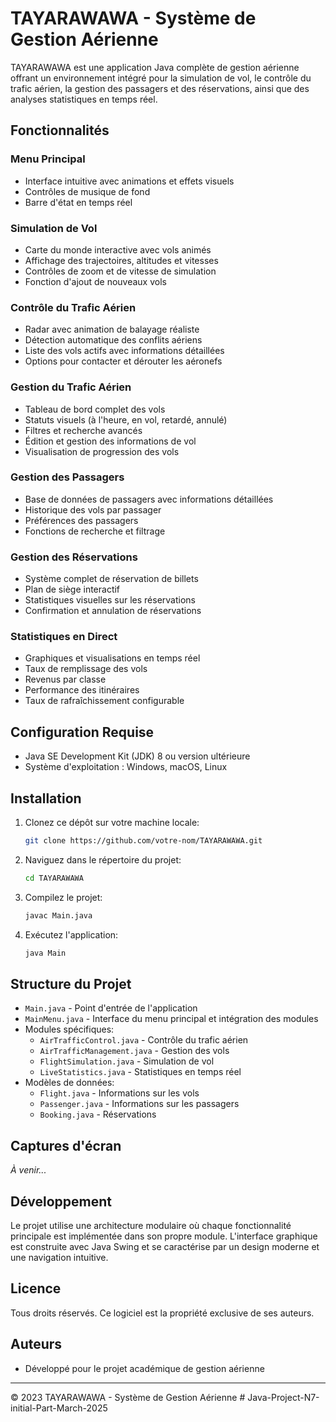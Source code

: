 # TAYARAWAWA - Système de Gestion Aérienne

TAYARAWAWA est une application Java complète de gestion aérienne offrant un environnement intégré pour la simulation de vol, le contrôle du trafic aérien, la gestion des passagers et des réservations, ainsi que des analyses statistiques en temps réel.

## Fonctionnalités

### Menu Principal
- Interface intuitive avec animations et effets visuels
- Contrôles de musique de fond
- Barre d'état en temps réel

### Simulation de Vol
- Carte du monde interactive avec vols animés
- Affichage des trajectoires, altitudes et vitesses
- Contrôles de zoom et de vitesse de simulation
- Fonction d'ajout de nouveaux vols

### Contrôle du Trafic Aérien
- Radar avec animation de balayage réaliste
- Détection automatique des conflits aériens
- Liste des vols actifs avec informations détaillées
- Options pour contacter et dérouter les aéronefs

### Gestion du Trafic Aérien
- Tableau de bord complet des vols
- Statuts visuels (à l'heure, en vol, retardé, annulé)
- Filtres et recherche avancés
- Édition et gestion des informations de vol
- Visualisation de progression des vols

### Gestion des Passagers
- Base de données de passagers avec informations détaillées
- Historique des vols par passager
- Préférences des passagers
- Fonctions de recherche et filtrage

### Gestion des Réservations
- Système complet de réservation de billets
- Plan de siège interactif
- Statistiques visuelles sur les réservations
- Confirmation et annulation de réservations

### Statistiques en Direct
- Graphiques et visualisations en temps réel
- Taux de remplissage des vols
- Revenus par classe
- Performance des itinéraires
- Taux de rafraîchissement configurable

## Configuration Requise

- Java SE Development Kit (JDK) 8 ou version ultérieure
- Système d'exploitation : Windows, macOS, Linux

## Installation

1. Clonez ce dépôt sur votre machine locale:
   ```bash
   git clone https://github.com/votre-nom/TAYARAWAWA.git
   ```

2. Naviguez dans le répertoire du projet:
   ```bash
   cd TAYARAWAWA
   ```

3. Compilez le projet:
   ```bash
   javac Main.java
   ```

4. Exécutez l'application:
   ```bash
   java Main
   ```

## Structure du Projet

- `Main.java` - Point d'entrée de l'application
- `MainMenu.java` - Interface du menu principal et intégration des modules
- Modules spécifiques:
  - `AirTrafficControl.java` - Contrôle du trafic aérien
  - `AirTrafficManagement.java` - Gestion des vols
  - `FlightSimulation.java` - Simulation de vol
  - `LiveStatistics.java` - Statistiques en temps réel
- Modèles de données:
  - `Flight.java` - Informations sur les vols
  - `Passenger.java` - Informations sur les passagers
  - `Booking.java` - Réservations

## Captures d'écran

*À venir...*

## Développement

Le projet utilise une architecture modulaire où chaque fonctionnalité principale est implémentée dans son propre module. L'interface graphique est construite avec Java Swing et se caractérise par un design moderne et une navigation intuitive.

## Licence

Tous droits réservés. Ce logiciel est la propriété exclusive de ses auteurs.

## Auteurs

- Développé pour le projet académique de gestion aérienne

---

© 2023 TAYARAWAWA - Système de Gestion Aérienne # Java-Project-N7-initial-Part-March-2025
